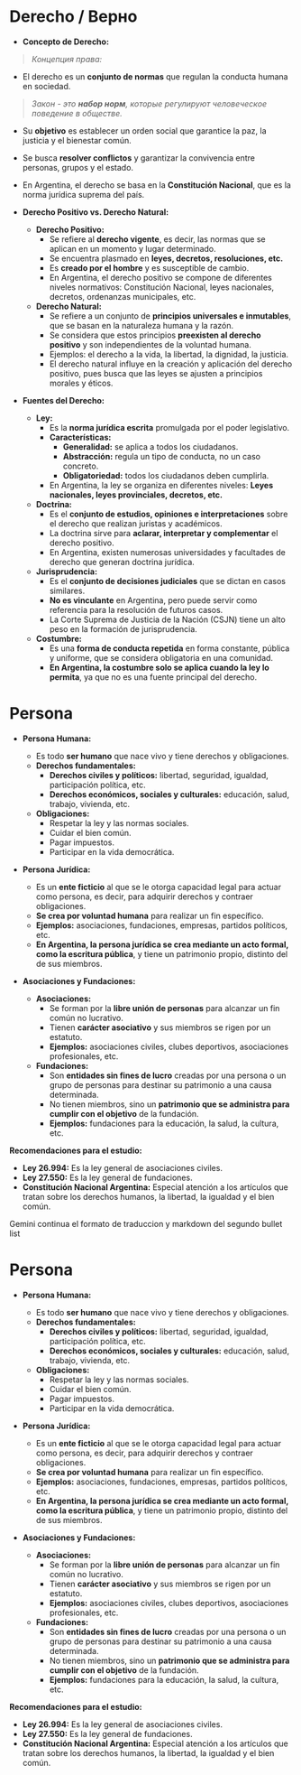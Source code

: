 # Derecho / Верно

* **Concepto de Derecho:**
>*Концепция права:*

  * El derecho es un **conjunto de normas** que regulan la conducta humana en sociedad. 
>*Закон - это **набор норм**, которые регулируют человеческое поведение в обществе.*

  * Su **objetivo** es establecer un orden social que garantice la paz, la justicia y el bienestar común. 
  * Se busca **resolver conflictos** y garantizar la convivencia entre personas, grupos y el estado. 
  * En Argentina, el derecho se basa en la **Constitución Nacional**, que es la norma jurídica suprema del país. 

* **Derecho Positivo vs. Derecho Natural:**

  * **Derecho Positivo:**
    * Se refiere al **derecho vigente**, es decir, las normas que se aplican en un momento y lugar determinado.
    * Se encuentra plasmado en **leyes, decretos, resoluciones, etc.**
    * Es **creado por el hombre** y es susceptible de cambio.
    * En Argentina, el derecho positivo se compone de diferentes niveles normativos: Constitución Nacional, leyes nacionales, decretos, ordenanzas municipales, etc.
  * **Derecho Natural:**
    * Se refiere a un conjunto de **principios universales e inmutables**, que se basan en la naturaleza humana y la razón.
    * Se considera que estos principios **preexisten al derecho positivo** y son independientes de la voluntad humana.
    * Ejemplos: el derecho a la vida, la libertad, la dignidad, la justicia.
    * El derecho natural influye en la creación y aplicación del derecho positivo, pues busca que las leyes se ajusten a principios morales y éticos. 

* **Fuentes del Derecho:**

  * **Ley:**
    * Es la **norma jurídica escrita** promulgada por el poder legislativo. 
    * **Características:**
        * **Generalidad:** se aplica a todos los ciudadanos.
        * **Abstracción:** regula un tipo de conducta, no un caso concreto.
        * **Obligatoriedad:** todos los ciudadanos deben cumplirla.
    * En Argentina, la ley se organiza en diferentes niveles: **Leyes nacionales, leyes provinciales, decretos, etc.**
  * **Doctrina:**
    * Es el **conjunto de estudios, opiniones e interpretaciones** sobre el derecho que realizan juristas y académicos.
    * La doctrina sirve para **aclarar, interpretar y complementar** el derecho positivo.
    * En Argentina, existen numerosas universidades y facultades de derecho que generan doctrina jurídica.
  * **Jurisprudencia:**
    * Es el **conjunto de decisiones judiciales** que se dictan en casos similares.
    * **No es vinculante** en Argentina, pero puede servir como referencia para la resolución de futuros casos.
    * La Corte Suprema de Justicia de la Nación (CSJN) tiene un alto peso en la formación de jurisprudencia.
  * **Costumbre:**
    * Es una **forma de conducta repetida** en forma constante, pública y uniforme, que se considera obligatoria en una comunidad.
    * **En Argentina, la costumbre solo se aplica cuando la ley lo permita**, ya que no es una fuente principal del derecho.

# Persona

* **Persona Humana:**

  * Es todo **ser humano** que nace vivo y tiene derechos y obligaciones.
  * **Derechos fundamentales:**
    * **Derechos civiles y políticos:** libertad, seguridad, igualdad, participación política, etc.
    * **Derechos económicos, sociales y culturales:** educación, salud, trabajo, vivienda, etc.
  * **Obligaciones:**
    * Respetar la ley y las normas sociales.
    * Cuidar el bien común.
    * Pagar impuestos.
    * Participar en la vida democrática.

* **Persona Jurídica:**

  * Es un **ente ficticio** al que se le otorga capacidad legal para actuar como persona, es decir, para adquirir derechos y contraer obligaciones.
  * **Se crea por voluntad humana** para realizar un fin específico.
  * **Ejemplos:** asociaciones, fundaciones, empresas, partidos políticos, etc.
  * **En Argentina, la persona jurídica se crea mediante un acto formal, como la escritura pública**, y tiene un patrimonio propio, distinto del de sus miembros.

* **Asociaciones y Fundaciones:**

  * **Asociaciones:**
    * Se forman por la **libre unión de personas** para alcanzar un fin común no lucrativo.
    * Tienen **carácter asociativo** y sus miembros se rigen por un estatuto.
    * **Ejemplos:** asociaciones civiles, clubes deportivos, asociaciones profesionales, etc.
  * **Fundaciones:**
    * Son **entidades sin fines de lucro** creadas por una persona o un grupo de personas para destinar su patrimonio a una causa determinada.
    * No tienen miembros, sino un **patrimonio que se administra para cumplir con el objetivo** de la fundación.
    * **Ejemplos:** fundaciones para la educación, la salud, la cultura, etc.

**Recomendaciones para el estudio:**

* **Ley 26.994:**  Es la ley general de asociaciones civiles.
* **Ley 27.550:** Es la ley general de fundaciones.
* **Constitución Nacional Argentina:**  Especial atención a los artículos que tratan sobre los derechos humanos, la libertad, la igualdad y el bien común.

Gemini continua el formato de traduccion y markdown del segundo bullet list

# Persona

* **Persona Humana:**

  * Es todo **ser humano** que nace vivo y tiene derechos y obligaciones.
  * **Derechos fundamentales:**
    * **Derechos civiles y políticos:** libertad, seguridad, igualdad, participación política, etc.
    * **Derechos económicos, sociales y culturales:** educación, salud, trabajo, vivienda, etc.
  * **Obligaciones:**
    * Respetar la ley y las normas sociales.
    * Cuidar el bien común.
    * Pagar impuestos.
    * Participar en la vida democrática.

* **Persona Jurídica:**

  * Es un **ente ficticio** al que se le otorga capacidad legal para actuar como persona, es decir, para adquirir derechos y contraer obligaciones.
  * **Se crea por voluntad humana** para realizar un fin específico.
  * **Ejemplos:** asociaciones, fundaciones, empresas, partidos políticos, etc.
  * **En Argentina, la persona jurídica se crea mediante un acto formal, como la escritura pública**, y tiene un patrimonio propio, distinto del de sus miembros.

* **Asociaciones y Fundaciones:**

  * **Asociaciones:**
    * Se forman por la **libre unión de personas** para alcanzar un fin común no lucrativo.
    * Tienen **carácter asociativo** y sus miembros se rigen por un estatuto.
    * **Ejemplos:** asociaciones civiles, clubes deportivos, asociaciones profesionales, etc.
  * **Fundaciones:**
    * Son **entidades sin fines de lucro** creadas por una persona o un grupo de personas para destinar su patrimonio a una causa determinada.
    * No tienen miembros, sino un **patrimonio que se administra para cumplir con el objetivo** de la fundación.
    * **Ejemplos:** fundaciones para la educación, la salud, la cultura, etc.

**Recomendaciones para el estudio:**

* **Ley 26.994:** Es la ley general de asociaciones civiles.
* **Ley 27.550:** Es la ley general de fundaciones.
* **Constitución Nacional Argentina:** Especial atención a los artículos que tratan sobre los derechos humanos, la libertad, la igualdad y el bien común.